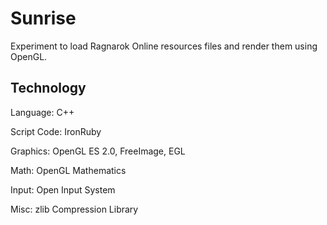 # Sunrise
Experiment to load Ragnarok Online resources files and render them using OpenGL.

## Technology
Language: C++

Script Code: IronRuby

Graphics: OpenGL ES 2.0, FreeImage, EGL

Math: OpenGL Mathematics

Input: Open Input System

Misc: zlib Compression Library

